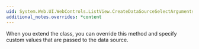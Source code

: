 ```yaml
---
uid: System.Web.UI.WebControls.ListView.CreateDataSourceSelectArguments
additional_notes.overrides: *content
---
```


<p>When you extend the <xref href="System.Web.UI.WebControls.ListView"></xref> class, you can override this method and specify custom values that are passed to the data source.</p>


